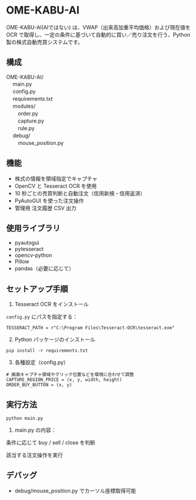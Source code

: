 # OME-KABU-AI

OME-KABU-AI(AIではない) は、VWAP（出来高加重平均価格）および現在値を OCR で取得し、一定の条件に基づいて自動的に買い／売り注文を行う、Python 製の株式自動売買システムです。

## 構成

OME-KABU-AI/  
　 main.py  
　 config.py  
　 requirements.txt  
　 modules/  
　　 order.py  
　　 capture.py  
　　 rule.py  
　 debug/  
　　 mouse_position.py

## 機能

- 株式の情報を領域指定でキャプチャ
- OpenCV と Tesseract OCR を使用
- 10 秒ごとの売買判断と自動注文（信用新規・信用返済）
- PyAutoGUI を使った注文操作
- 管理用 注文履歴 CSV 出力

## 使用ライブラリ

- pyautogui
- pytesseract
- opencv-python
- Pillow
- pandas（必要に応じて）

## セットアップ手順

1. Tesseract OCR をインストール

`config.py` にパスを指定する：

```
TESSERACT_PATH = r"C:\Program Files\Tesseract-OCR\tesseract.exe"
```

2. Python パッケージのインストール

```
pip install -r requirements.txt
```

3. 各種設定（config.py）

```
# 画面キャプチャ領域やクリック位置などを環境に合わせて調整
CAPTURE_REGION_PRICE = (x, y, width, height)
ORDER_BUY_BUTTON = (x, y)
```

## 実行方法

```
python main.py
```

1. main.py の内容：

条件に応じて buy / sell / close を判断

該当する注文操作を実行

## デバッグ

- debug/mouse_position.py でカーソル座標取得可能
